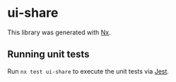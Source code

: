 # ui-share

This library was generated with [Nx](https://nx.dev).

## Running unit tests

Run `nx test ui-share` to execute the unit tests via [Jest](https://jestjs.io).
